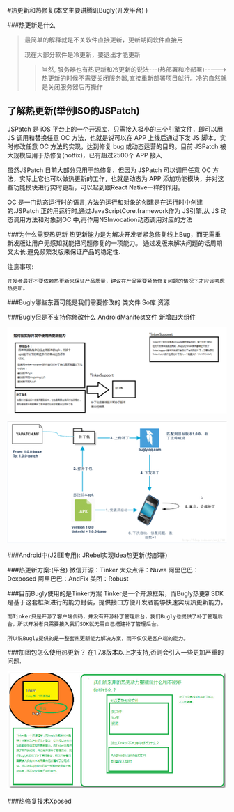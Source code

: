 #热更新和热修复(本文主要讲腾讯Bugly(开发平台) )

###热更新是什么
> 最简单的解释就是不关软件直接更新，更新期间软件直接用
>
> 现在大部分软件是冷更新，要退出才能更新
> >当然, 服务器也有热更新和冷更新的说法---(热部署和冷部署)----->热更新的时候不需要关闭服务器,直接重新部署项目就行。冷的自然就是关闭服务器后再操作

 了解热更新(举例ISO的JSPatch)
-
JSPatch 是 iOS 平台上的一个开源库，只需接入极小的三个引擎文件，即可以用 JS 调用和替换任意 OC 方法，也就是说可以在 APP 上线后通过下发 JS 脚本，实时修改任意 OC 方法的实现，达到修复 bug 或动态运营的目的。目前 JSPatch 被大规模应用于热修复(hotfix)，已有超过2500个 APP 接入

虽然JSPatch 目前大部分只用于热修复，但因为 JSPatch 可以调用任意 OC 方法，实际上它也可以做热更新的工作，也就是动态为 APP 添加功能模块，并对这些功能模块进行实时更新，可以起到跟React Native一样的作用。

OC 是一门动态运行时的语言,方法的运行和对象的创建是在运行时中创建的.JSPatch 正的用运行时,通过JavaScriptCore.framework作为 JS引擎,从 JS 动态调用方法和对象到OC 中,再作用NSInvocation动态调用对应的方法



###为什么需要热更新
	热更新能力是为解决开发者紧急修复线上Bug，而无需重新发版让用户无感知就能把问题修复的一项能力。
	通过发版来解决问题的话周期又太长.避免频繁发版来保证产品的稳定性.

注意事项:

	开发者最好不要依赖热更新来保证产品质量，建议在产品需要紧急修复问题的情况下才应该考虑热更新。


###Bugly哪些东西可能是我们需要修改的
	类文件
	So库
	资源

###Bugly但是不支持你修改什么
	AndroidManifest文件
	新增四大组件


![](./image/bugly过程.png)

![](./image/bugly整体流程.png)

###Android中(J2EE专用): JRebel实现Idea热更新(热部署)


###热更新方案:(平台)
	微信开源：Tinker
	大众点评：Nuwa
	阿里巴巴：Dexposed
	阿里巴巴：AndFix
	美团：Robust


###目前Bugly使用的是Tinker方案
	Tinker是一个开源框架，而Bugly热更新SDK是基于这套框架进行的能力封装，提供接口方便开发者能够快速实现热更新能力。

	而Tinker只是开源了客户端代码，并没有开源补丁管理后台，我们Bugly也提供了补丁管理后台，所以开发者只需要接入我们SDK就无需自己搭建补丁管理后台。

	所以说Bugly提供的是一整套热更新能力解决方案，而不仅仅是客户端的能力。


###加固包怎么使用热更新？
	在1.7.8版本以上才支持,否则会引入一些更加严重的问题.

![](./image/bugly需要知道的.jpg)


###热修复技术Xposed